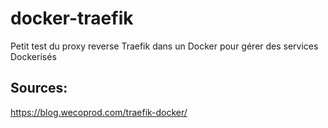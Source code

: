 # docker-traefik
Petit test du proxy reverse Traefik dans un Docker pour gérer des services Dockerisés




## Sources:
https://blog.wecoprod.com/traefik-docker/
